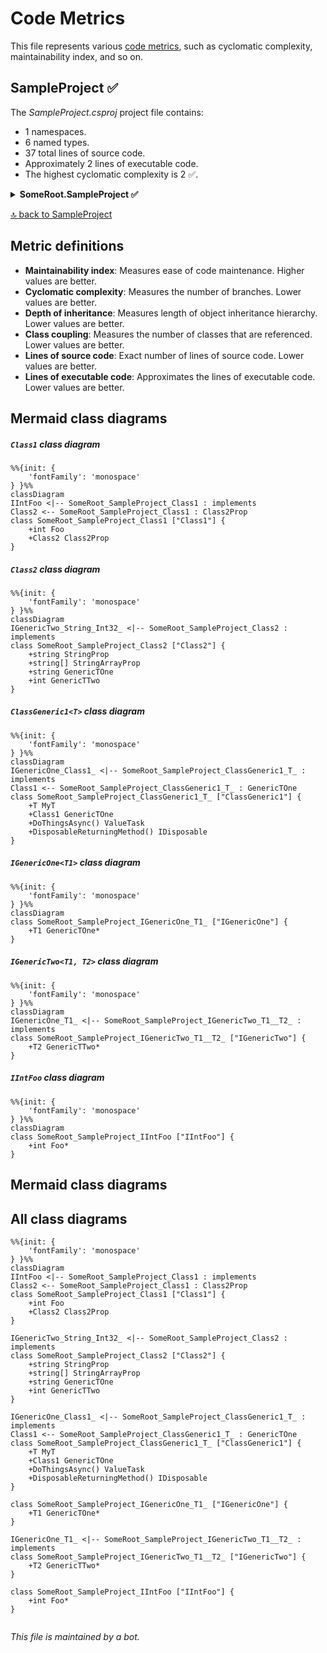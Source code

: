 <!-- markdownlint-capture -->
<!-- markdownlint-disable -->

# Code Metrics

This file represents various [code metrics](https://aka.ms/dotnet/code-metrics), such as cyclomatic complexity, maintainability index, and so on.

<div id='sampleproject'></div>

## SampleProject ✅

The *SampleProject.csproj* project file contains:

- 1 namespaces.
- 6 named types.
- 37 total lines of source code.
- Approximately 2 lines of executable code.
- The highest cyclomatic complexity is 2 ✅.

<details>
<summary>
  <strong id="someroot-sampleproject">
    SomeRoot.SampleProject ✅
  </strong>
</summary>
<br>

The `SomeRoot.SampleProject` namespace contains 6 named types.

- 6 named types.
- 37 total lines of source code.
- Approximately 2 lines of executable code.
- The highest cyclomatic complexity is 2 ✅.

<details>
<summary>
  <strong id="class1">
    Class1 ✅
  </strong>
</summary>
<br>

- The `Class1` contains 2 members.
- 5 total lines of source code.
- Approximately 0 lines of executable code.
- The highest cyclomatic complexity is 2 ✅.

| Member kind | Line number | Maintainability index | Cyclomatic complexity | Depth of inheritance | Class coupling | Lines of source / executable code |
| :-: | :-: | :-: | :-: | :-: | :-: | :-: |
| Property | <a href='https://github.com/erichiller/gh-action-cs-metrics/blob/master/SampleProject/Class1.cs#L22' title='Class2 Class1.Class2Prop'>22</a> | 100 | 1 ✅ | 0 | 1 | 1 / 0 |
| Property | <a href='https://github.com/erichiller/gh-action-cs-metrics/blob/master/SampleProject/Class1.cs#L20' title='int Class1.Foo'>20</a> | 100 | 2 ✅ | 0 | 0 | 1 / 0 |

<a href="#Class1-class-diagram">🔗 to `Class1` class diagram</a>

<a href="#someroot-sampleproject">🔝 back to SomeRoot.SampleProject</a>

</details>

<details>
<summary>
  <strong id="class2">
    Class2 ✅
  </strong>
</summary>
<br>

- The `Class2` contains 4 members.
- 6 total lines of source code.
- Approximately 0 lines of executable code.
- The highest cyclomatic complexity is 2 ✅.

| Member kind | Line number | Maintainability index | Cyclomatic complexity | Depth of inheritance | Class coupling | Lines of source / executable code |
| :-: | :-: | :-: | :-: | :-: | :-: | :-: |
| Property | <a href='https://github.com/erichiller/gh-action-cs-metrics/blob/master/SampleProject/Class1.cs#L28' title='string Class2.GenericTOne'>28</a> | 100 | 1 ✅ | 0 | 0 | 1 / 0 |
| Property | <a href='https://github.com/erichiller/gh-action-cs-metrics/blob/master/SampleProject/Class1.cs#L29' title='int Class2.GenericTTwo'>29</a> | 100 | 1 ✅ | 0 | 0 | 1 / 0 |
| Property | <a href='https://github.com/erichiller/gh-action-cs-metrics/blob/master/SampleProject/Class1.cs#L27' title='string[] Class2.StringArrayProp'>27</a> | 100 | 1 ✅ | 0 | 0 | 1 / 0 |
| Property | <a href='https://github.com/erichiller/gh-action-cs-metrics/blob/master/SampleProject/Class1.cs#L26' title='string Class2.StringProp'>26</a> | 100 | 2 ✅ | 0 | 0 | 1 / 0 |

<a href="#Class2-class-diagram">🔗 to `Class2` class diagram</a>

<a href="#someroot-sampleproject">🔝 back to SomeRoot.SampleProject</a>

</details>

<details>
<summary>
  <strong id="classgeneric1t">
    ClassGeneric1&lt;T&gt; ✅
  </strong>
</summary>
<br>

- The `ClassGeneric1<T>` contains 4 members.
- 10 total lines of source code.
- Approximately 2 lines of executable code.
- The highest cyclomatic complexity is 1 ✅.

| Member kind | Line number | Maintainability index | Cyclomatic complexity | Depth of inheritance | Class coupling | Lines of source / executable code |
| :-: | :-: | :-: | :-: | :-: | :-: | :-: |
| Method | <a href='https://github.com/erichiller/gh-action-cs-metrics/blob/master/SampleProject/Class1.cs#L39' title='IDisposable ClassGeneric1<T>.DisposableReturningMethod()'>39</a> | 100 | 1 ✅ | 0 | 4 | 2 / 1 |
| Method | <a href='https://github.com/erichiller/gh-action-cs-metrics/blob/master/SampleProject/Class1.cs#L36' title='ValueTask ClassGeneric1<T>.DoThingsAsync()'>36</a> | 100 | 1 ✅ | 0 | 2 | 2 / 1 |
| Property | <a href='https://github.com/erichiller/gh-action-cs-metrics/blob/master/SampleProject/Class1.cs#L34' title='Class1 ClassGeneric1<T>.GenericTOne'>34</a> | 100 | 1 ✅ | 0 | 1 | 1 / 0 |
| Property | <a href='https://github.com/erichiller/gh-action-cs-metrics/blob/master/SampleProject/Class1.cs#L33' title='T ClassGeneric1<T>.MyT'>33</a> | 100 | 1 ✅ | 0 | 0 | 1 / 0 |

<a href="#ClassGeneric1&lt;T&gt;-class-diagram">🔗 to `ClassGeneric1&lt;T&gt;` class diagram</a>

<a href="#someroot-sampleproject">🔝 back to SomeRoot.SampleProject</a>

</details>

<details>
<summary>
  <strong id="igenericonet1">
    IGenericOne&lt;T1&gt; ✅
  </strong>
</summary>
<br>

- The `IGenericOne<T1>` contains 1 members.
- 3 total lines of source code.
- Approximately 0 lines of executable code.
- The highest cyclomatic complexity is 1 ✅.

| Member kind | Line number | Maintainability index | Cyclomatic complexity | Depth of inheritance | Class coupling | Lines of source / executable code |
| :-: | :-: | :-: | :-: | :-: | :-: | :-: |
| Property | <a href='https://github.com/erichiller/gh-action-cs-metrics/blob/master/SampleProject/Class1.cs#L8' title='T1 IGenericOne<T1>.GenericTOne'>8</a> | 100 | 1 ✅ | 0 | 0 | 1 / 0 |

<a href="#IGenericOne&lt;T1&gt;-class-diagram">🔗 to `IGenericOne&lt;T1&gt;` class diagram</a>

<a href="#someroot-sampleproject">🔝 back to SomeRoot.SampleProject</a>

</details>

<details>
<summary>
  <strong id="igenerictwot1,+t2">
    IGenericTwo&lt;T1, T2&gt; ✅
  </strong>
</summary>
<br>

- The `IGenericTwo<T1, T2>` contains 1 members.
- 3 total lines of source code.
- Approximately 0 lines of executable code.
- The highest cyclomatic complexity is 1 ✅.

| Member kind | Line number | Maintainability index | Cyclomatic complexity | Depth of inheritance | Class coupling | Lines of source / executable code |
| :-: | :-: | :-: | :-: | :-: | :-: | :-: |
| Property | <a href='https://github.com/erichiller/gh-action-cs-metrics/blob/master/SampleProject/Class1.cs#L12' title='T2 IGenericTwo<T1, T2>.GenericTTwo'>12</a> | 100 | 1 ✅ | 0 | 0 | 1 / 0 |

<a href="#IGenericTwo&lt;T1, T2&gt;-class-diagram">🔗 to `IGenericTwo&lt;T1, T2&gt;` class diagram</a>

<a href="#someroot-sampleproject">🔝 back to SomeRoot.SampleProject</a>

</details>

<details>
<summary>
  <strong id="iintfoo">
    IIntFoo ✅
  </strong>
</summary>
<br>

- The `IIntFoo` contains 1 members.
- 3 total lines of source code.
- Approximately 0 lines of executable code.
- The highest cyclomatic complexity is 2 ✅.

| Member kind | Line number | Maintainability index | Cyclomatic complexity | Depth of inheritance | Class coupling | Lines of source / executable code |
| :-: | :-: | :-: | :-: | :-: | :-: | :-: |
| Property | <a href='https://github.com/erichiller/gh-action-cs-metrics/blob/master/SampleProject/Class1.cs#L16' title='int IIntFoo.Foo'>16</a> | 100 | 2 ✅ | 0 | 0 | 1 / 0 |

<a href="#IIntFoo-class-diagram">🔗 to `IIntFoo` class diagram</a>

<a href="#someroot-sampleproject">🔝 back to SomeRoot.SampleProject</a>

</details>

</details>

<a href="#sampleproject">🔝 back to SampleProject</a>

## Metric definitions

  - **Maintainability index**: Measures ease of code maintenance. Higher values are better.
  - **Cyclomatic complexity**: Measures the number of branches. Lower values are better.
  - **Depth of inheritance**: Measures length of object inheritance hierarchy. Lower values are better.
  - **Class coupling**: Measures the number of classes that are referenced. Lower values are better.
  - **Lines of source code**: Exact number of lines of source code. Lower values are better.
  - **Lines of executable code**: Approximates the lines of executable code. Lower values are better.

## Mermaid class diagrams

<div id="Class1-class-diagram"></div>

##### `Class1` class diagram

```mermaid
%%{init: {
    'fontFamily': 'monospace'
} }%%
classDiagram
IIntFoo <|-- SomeRoot_SampleProject_Class1 : implements
Class2 <-- SomeRoot_SampleProject_Class1 : Class2Prop
class SomeRoot_SampleProject_Class1 ["Class1"] {
    +int Foo
    +Class2 Class2Prop
}

```

<div id="Class2-class-diagram"></div>

##### `Class2` class diagram

```mermaid
%%{init: {
    'fontFamily': 'monospace'
} }%%
classDiagram
IGenericTwo_String_Int32_ <|-- SomeRoot_SampleProject_Class2 : implements
class SomeRoot_SampleProject_Class2 ["Class2"] {
    +string StringProp
    +string[] StringArrayProp
    +string GenericTOne
    +int GenericTTwo
}

```

<div id="ClassGeneric1&lt;T&gt;-class-diagram"></div>

##### `ClassGeneric1<T>` class diagram

```mermaid
%%{init: {
    'fontFamily': 'monospace'
} }%%
classDiagram
IGenericOne_Class1_ <|-- SomeRoot_SampleProject_ClassGeneric1_T_ : implements
Class1 <-- SomeRoot_SampleProject_ClassGeneric1_T_ : GenericTOne
class SomeRoot_SampleProject_ClassGeneric1_T_ ["ClassGeneric1"] {
    +T MyT
    +Class1 GenericTOne
    +DoThingsAsync() ValueTask
    +DisposableReturningMethod() IDisposable
}

```

<div id="IGenericOne&lt;T1&gt;-class-diagram"></div>

##### `IGenericOne<T1>` class diagram

```mermaid
%%{init: {
    'fontFamily': 'monospace'
} }%%
classDiagram
class SomeRoot_SampleProject_IGenericOne_T1_ ["IGenericOne"] {
    +T1 GenericTOne*
}

```

<div id="IGenericTwo&lt;T1, T2&gt;-class-diagram"></div>

##### `IGenericTwo<T1, T2>` class diagram

```mermaid
%%{init: {
    'fontFamily': 'monospace'
} }%%
classDiagram
IGenericOne_T1_ <|-- SomeRoot_SampleProject_IGenericTwo_T1__T2_ : implements
class SomeRoot_SampleProject_IGenericTwo_T1__T2_ ["IGenericTwo"] {
    +T2 GenericTTwo*
}

```

<div id="IIntFoo-class-diagram"></div>

##### `IIntFoo` class diagram

```mermaid
%%{init: {
    'fontFamily': 'monospace'
} }%%
classDiagram
class SomeRoot_SampleProject_IIntFoo ["IIntFoo"] {
    +int Foo*
}

```

## Mermaid class diagrams

## All class diagrams

```mermaid
%%{init: {
    'fontFamily': 'monospace'
} }%%
classDiagram
IIntFoo <|-- SomeRoot_SampleProject_Class1 : implements
Class2 <-- SomeRoot_SampleProject_Class1 : Class2Prop
class SomeRoot_SampleProject_Class1 ["Class1"] {
    +int Foo
    +Class2 Class2Prop
}

IGenericTwo_String_Int32_ <|-- SomeRoot_SampleProject_Class2 : implements
class SomeRoot_SampleProject_Class2 ["Class2"] {
    +string StringProp
    +string[] StringArrayProp
    +string GenericTOne
    +int GenericTTwo
}

IGenericOne_Class1_ <|-- SomeRoot_SampleProject_ClassGeneric1_T_ : implements
Class1 <-- SomeRoot_SampleProject_ClassGeneric1_T_ : GenericTOne
class SomeRoot_SampleProject_ClassGeneric1_T_ ["ClassGeneric1"] {
    +T MyT
    +Class1 GenericTOne
    +DoThingsAsync() ValueTask
    +DisposableReturningMethod() IDisposable
}

class SomeRoot_SampleProject_IGenericOne_T1_ ["IGenericOne"] {
    +T1 GenericTOne*
}

IGenericOne_T1_ <|-- SomeRoot_SampleProject_IGenericTwo_T1__T2_ : implements
class SomeRoot_SampleProject_IGenericTwo_T1__T2_ ["IGenericTwo"] {
    +T2 GenericTTwo*
}

class SomeRoot_SampleProject_IIntFoo ["IIntFoo"] {
    +int Foo*
}


```

*This file is maintained by a bot.*

<!-- markdownlint-restore -->
